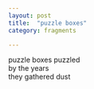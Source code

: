 ```yaml
---
layout: post
title:  "puzzle boxes"
category: fragments

---
```


puzzle boxes puzzled <br/>
by the years<br/>
they gathered dust
